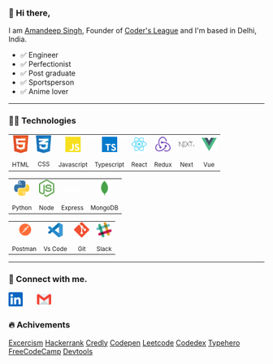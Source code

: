 
### 👋 Hi there, 
I am <a href="https://singhamandeep007.github.io/">Amandeep Singh</a>, Founder of <a href="https://codersleague.onrender.com/">Coder's League</a> and I'm based in Delhi, India. 

- ✅ Engineer
- ✅ Perfectionist
- ✅ Post graduate
- ✅ Sportsperson 
- ✅ Anime lover

---

### 👩‍💻 Technologies

<table >
	<tr align="center">
		<td>
			<img src="/.github/icons/html.svg" width="30"/>
		</td>
                <td>
			<img src="/.github/icons/css.svg" width="30"/>
		</td>
		<td >
			<img src="/.github/icons/javascript.svg" width="30"/>
		</td>
		<td>
			<img src="/.github/icons/typescript.svg" width="30"/>
		</td>
		<td >
			<img src="/.github/icons/react.svg" width="30"/>
		</td>	
		<td >
			<img src="/.github/icons/redux.svg" width="30"/>
		</td>
		<td >
			<img src="/.github/icons/nextjs.svg" width="30"/>
		</td>
		<td >
			<img src="/.github/icons/vue-js.svg" width="30"/>
		</td>
    </tr>
    <tr align="center" >
	<td><sub>HTML</sub></td>
	<td><sub>CSS<sub></td>
    	<td><sub>Javascript</sub></td>
    	<td><sub>Typescript</sub></td>
    	<td><sub>React</sub></td>
	<td><sub>Redux</sub></td>
	<td><sub>Next</sub></td>
	<td><sub>Vue</sub></td>
    </tr>
</table>
<table >
	<tr align="center">
		<td >
			<img src="/.github/icons/python.svg" width="30"/>
		</td>
		<td >
			<img src="/.github/icons/nodejs.svg" width="30"/>
		</td>
		<td >
			<img src="/.github/icons/express.svg" width="30"/>
		</td>
		<td>
			<img src="/.github/icons/mongodb.svg" width="30"/>
		</td>
	</tr>
	<tr align="center">
		<td><sub>Python</sub></td>
		<td><sub>Node</sub></td>
		<td><sub>Express</sub></td>
		<td><sub>MongoDB</sub></td>
	</tr>
</table>
<table >
	<tr align="center">
		<td >
			<img src="/.github/icons/postman.svg" width="30"/>
		</td>
		<td >
			<img src="/.github/icons/visual-studio-code.svg" width="30"/>
		</td>
		<td>
			<img src="/.github/icons/git.svg" width="30"/>
		</td>
		<td>
			<img src="/.github/icons/slack.svg" width="30"/>
		</td>
	</tr>
	<tr align="center">
		<td><sub>Postman</sub></td>
		<td><sub>Vs Code</sub></td>
		<td><sub>Git</sub></td>
		<td><sub>Slack</sub></td>
	</tr>
</table>

---

### 🤝 Connect with me.

<p align="left">
<a href="https://www.linkedin.com/in/singhamandeep007/"><img src="/.github/icons/linkedin.svg" width="28"></a>&nbsp;&nbsp;&nbsp;&nbsp;&nbsp;&nbsp;
<a href="mailto:amandeep.singh.fsd@gmail.com"><img src="/.github/icons/email.svg" width="28"></a>&nbsp;&nbsp;&nbsp;&nbsp;&nbsp;&nbsp;
</p>

### 🔥 Achivements

<p align="left">
<a href="https://exercism.org/profiles/amandeepmicro">Excercism</a>
<a href="https://www.hackerrank.com/profile/singhAmandeep007">Hackerrank</a>
<a href="https://www.credly.com/users/amandeep-singh.4de3948f">Credly</a>
<a href="https://codepen.io/singhAmandeep007">Codepen</a>
<a href="https://leetcode.com/u/singhAmandeep007">Leetcode</a>
<a href="https://www.codedex.io/@amandeep007">Codedex</a>
<a href="https://typehero.dev/@singhAmandeep007">Typehero</a>	
<a href="https://www.freecodecamp.org/fccad451672-23e7-4c05-8cbc-d4b8c54ca550">FreeCodeCamp</a>
<a href="https://devtools.tech/users/i/Y4scdb7nz5Yphk5O0a5V">Devtools</a>
</p>



